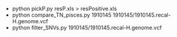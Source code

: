 
- python pickP.py resP.xls > resPositive.xls
- python compare_TN_pisces.py 1910145 1910145/1910145.recal-H.genome.vcf
- python filter_SNVs.py 1910145/1910145.recal-H.genome.vcf
